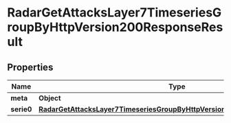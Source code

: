 

# RadarGetAttacksLayer7TimeseriesGroupByHttpVersion200ResponseResult


## Properties

| Name | Type | Description | Notes |
|------------ | ------------- | ------------- | -------------|
|**meta** | **Object** |  |  |
|**serie0** | [**RadarGetAttacksLayer7TimeseriesGroupByHttpVersion200ResponseResultSerie0**](RadarGetAttacksLayer7TimeseriesGroupByHttpVersion200ResponseResultSerie0.md) |  |  |



